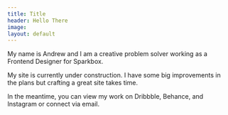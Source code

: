 ```yaml
---
title: Title
header: Hello There
image: 
layout: default
---
```


My name is Andrew and I am a creative problem solver working as a Frontend Designer for Sparkbox. 

My site is currently under construction. I have some big improvements in the plans but crafting a great site takes time.

In the meantime, you can view my work on Dribbble, Behance, and Instagram or connect via email.